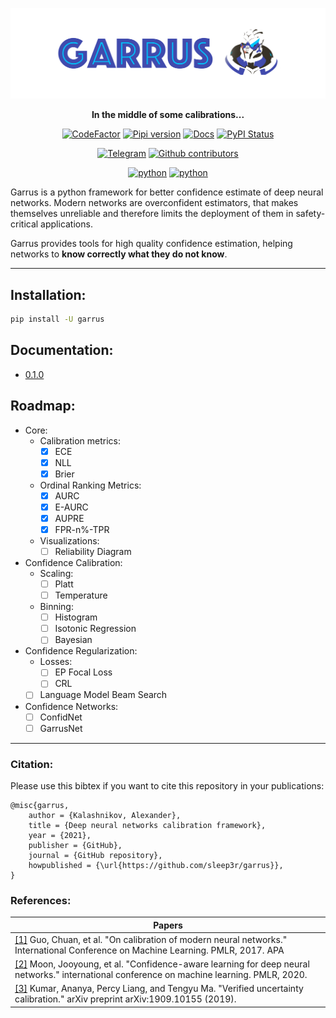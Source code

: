 <div align="center">

[![Garrus logo](https://github.com/sleep3r/pics/blob/main/garrus_pics/garrus-logo-big.png?raw=true)](https://github.com/sleep3r/garrus)

**In the middle of some calibrations...**

[![CodeFactor](https://www.codefactor.io/repository/github/sleep3r/garrus/badge)](https://www.codefactor.io/repository/github/sleep3r/garrus)
[![Pipi version](https://img.shields.io/pypi/v/garrus.svg)](https://pypi.org/project/garrus/)
[![Docs](https://img.shields.io/badge/dynamic/json.svg?label=docs&url=https%3A%2F%2Fpypi.org%2Fpypi%2Fgarrus%2Fjson&query=%24.info.version&colorB=brightgreen&prefix=v)](https://github.com/sleep3r/garrus/wiki)
[![PyPI Status](https://pepy.tech/badge/garrus)](https://pepy.tech/project/garrus)

[![Telegram](https://img.shields.io/badge/author-telegram-blue)](https://t.me/sleep3r)
[![Github contributors](https://img.shields.io/github/contributors/sleep3r/garrus.svg?logo=github&logoColor=white)](https://github.com/sleep3r/garrus/graphs/contributors)

[![python](https://img.shields.io/badge/python_3.6-passing-success)](https://github.com/sleep3r/garrus/badge.svg?branch=master&event=push)
[![python](https://img.shields.io/badge/python_3.7-passing-success)](https://github.com/sleep3r/garrus/badge.svg?branch=master&event=push)
</div>

Garrus is a python framework for better confidence estimate of deep neural networks. Modern networks are overconfident estimators, that makes themselves unreliable and therefore limits the deployment of them in safety-critical applications.

Garrus provides tools for high quality confidence estimation, helping networks to **know correctly what they do not know**. 

----

## Installation:
```bash
pip install -U garrus
```

## Documentation:
  - [0.1.0](https://github.com/sleep3r/garrus/wiki)

## Roadmap:
- Core:
  - Calibration metrics:
    - [x] ECE
    - [x] NLL
    - [x] Brier
  - Ordinal Ranking Metrics:
    - [x] AURC
    - [x] E-AURC
    - [x] AUPRE
    - [x] FPR-n%-TPR
  - Visualizations:
    - [ ] Reliability Diagram
- Confidence Calibration:
    - Scaling:
      - [ ] Platt
      - [ ] Temperature
    - Binning: 
      - [ ] Histogram
      - [ ] Isotonic Regression
      - [ ] Bayesian
- Confidence Regularization:
  - Losses:
    - [ ] EP Focal Loss
    - [ ] CRL
  - [ ] Language Model Beam Search
- Confidence Networks:
  - [ ] ConfidNet
  - [ ] GarrusNet

---

### Citation:
Please use this bibtex if you want to cite this repository in your publications:

    @misc{garrus,
        author = {Kalashnikov, Alexander},
        title = {Deep neural networks calibration framework},
        year = {2021},
        publisher = {GitHub},
        journal = {GitHub repository},
        howpublished = {\url{https://github.com/sleep3r/garrus}},
    }
 
### References:
|Papers|
|---|
| [[1]](https://arxiv.org/pdf/1706.04599.pdf) Guo, Chuan, et al. "On calibration of modern neural networks." International Conference on Machine Learning. PMLR, 2017. APA |
| [[2]](https://arxiv.org/pdf/2007.01458.pdf) Moon, Jooyoung, et al. "Confidence-aware learning for deep neural networks." international conference on machine learning. PMLR, 2020. |
| [[3]](https://arxiv.org/pdf/1909.10155.pdf) Kumar, Ananya, Percy Liang, and Tengyu Ma. "Verified uncertainty calibration." arXiv preprint arXiv:1909.10155 (2019). |